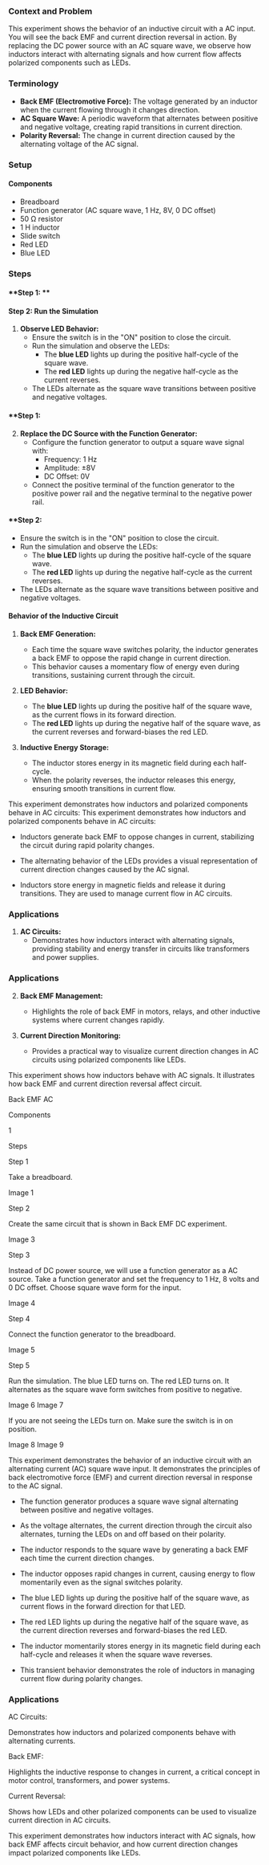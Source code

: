 ### Context and Problem

This experiment shows the behavior of an inductive circuit with a AC input. You will see the back EMF and current direction reversal in action. By replacing the DC power source with an AC square wave, we observe how inductors interact with alternating signals and how current flow affects polarized components such as LEDs.

### Terminology

- **Back EMF (Electromotive Force):** The voltage generated by an inductor when the current flowing through it changes direction.
- **AC Square Wave:** A periodic waveform that alternates between positive and negative voltage, creating rapid transitions in current direction.
- **Polarity Reversal:** The change in current direction caused by the alternating voltage of the AC signal.
### Setup

#### Components

- Breadboard
- Function generator (AC square wave, 1 Hz, 8V, 0 DC offset)
- 50 Ω resistor
- 1 H inductor
- Slide switch
- Red LED
- Blue LED

### Steps

#### **Step 1: **


#### **Step 2: Run the Simulation**

1. **Observe LED Behavior:**
   - Ensure the switch is in the "ON" position to close the circuit.
   - Run the simulation and observe the LEDs:
     - The **blue LED** lights up during the positive half-cycle of the square wave.
     - The **red LED** lights up during the negative half-cycle as the current reverses.
   - The LEDs alternate as the square wave transitions between positive and negative voltages.
#### **Step 1:


2. **Replace the DC Source with the Function Generator:**
   - Configure the function generator to output a square wave signal with:
     - Frequency: 1 Hz
     - Amplitude: ±8V
     - DC Offset: 0V
   - Connect the positive terminal of the function generator to the positive power rail and the negative terminal to the negative power rail.

#### **Step 2:

   - Ensure the switch is in the "ON" position to close the circuit.
   - Run the simulation and observe the LEDs:
     - The **blue LED** lights up during the positive half-cycle of the square wave.
     - The **red LED** lights up during the negative half-cycle as the current reverses.
   - The LEDs alternate as the square wave transitions between positive and negative voltages.

#### Behavior of the Inductive Circuit

1. **Back EMF Generation:**
   - Each time the square wave switches polarity, the inductor generates a back EMF to oppose the rapid change in current direction.
   - This behavior causes a momentary flow of energy even during transitions, sustaining current through the circuit.

2. **LED Behavior:**
   - The **blue LED** lights up during the positive half of the square wave, as the current flows in its forward direction.
   - The **red LED** lights up during the negative half of the square wave, as the current reverses and forward-biases the red LED.

3. **Inductive Energy Storage:**
   - The inductor stores energy in its magnetic field during each half-cycle.
   - When the polarity reverses, the inductor releases this energy, ensuring smooth transitions in current flow.

This experiment demonstrates how inductors and polarized components behave in AC circuits:
This experiment demonstrates how inductors and polarized components behave in AC circuits:

   - Inductors generate back EMF to oppose changes in current, stabilizing the circuit during rapid polarity changes.

   - The alternating behavior of the LEDs provides a visual representation of current direction changes caused by the AC signal.

   - Inductors store energy in magnetic fields and release it during transitions. They are used to manage current flow in AC circuits.

### Applications

1. **AC Circuits:**
   - Demonstrates how inductors interact with alternating signals, providing stability and energy transfer in circuits like transformers and power supplies.

### Applications
2. **Back EMF Management:**
   - Highlights the role of back EMF in motors, relays, and other inductive systems where current changes rapidly.

3. **Current Direction Monitoring:**
   - Provides a practical way to visualize current direction changes in AC circuits using polarized components like LEDs.

This experiment shows how inductors behave with AC signals. It illustrates how back EMF and current direction reversal affect circuit.

Back EMF AC

Components

1

Steps

Step 1

Take a breadboard.

Image 1

Step 2

Create the same circuit that is shown in Back EMF DC experiment.

Image 3

Step 3

Instead of DC power source, we will use a function generator as a AC source. Take a function generator and set the frequency to 1 Hz, 8 volts and 0 DC offset. Choose square wave form for the input.

Image 4

Step 4

Connect the function generator to the breadboard.

Image 5

Step 5

Run the simulation. The blue LED turns on. The red LED turns on. It alternates as the square wave form switches from positive to negative.

Image 6
Image 7

If you are not seeing the LEDs turn on. Make sure the switch is in on position.

Image 8
Image 9

This experiment demonstrates the behavior of an inductive circuit with an alternating current (AC) square wave input. It demonstrates the principles of back electromotive force (EMF) and current direction reversal in response to the AC signal.

   - The function generator produces a square wave signal alternating between positive and negative voltages.
   - As the voltage alternates, the current direction through the circuit also alternates, turning the LEDs on and off based on their polarity.

   - The inductor responds to the square wave by generating a back EMF each time the current direction changes.
   - The inductor opposes rapid changes in current, causing energy to flow momentarily even as the signal switches polarity.

   - The blue LED lights up during the positive half of the square wave, as current flows in the forward direction for that LED.
   - The red LED lights up during the negative half of the square wave, as the current direction reverses and forward-biases the red LED.

   - The inductor momentarily stores energy in its magnetic field during each half-cycle and releases it when the square wave reverses.
   - This transient behavior demonstrates the role of inductors in managing current flow during polarity changes.

### Applications

AC Circuits:

Demonstrates how inductors and polarized components behave with alternating currents.

Back EMF:

Highlights the inductive response to changes in current, a critical concept in motor control, transformers, and power systems.

Current Reversal:

Shows how LEDs and other polarized components can be used to visualize current direction in AC circuits.

This experiment demonstrates how inductors interact with AC signals, how back EMF affects circuit behavior, and how current direction changes impact polarized components like LEDs.
